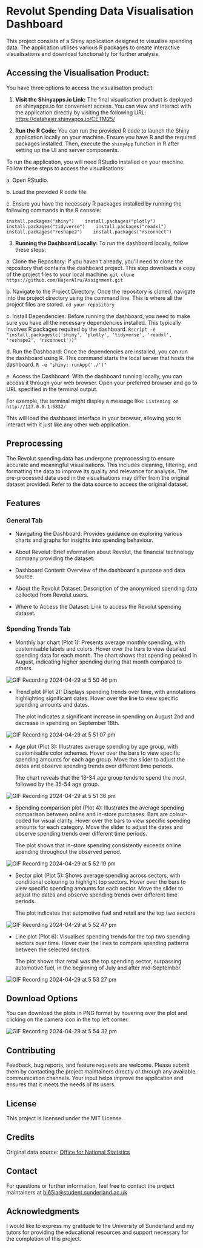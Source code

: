# Revolut Spending Data Visualisation Dashboard

This project consists of a Shiny application designed to visualise
spending data. The application utilises various R packages to create
interactive visualisations and download functionality for further
analysis.

## Accessing the Visualisation Product:

You have three options to access the visualisation product: 

1. **Visit the Shinyapps.io Link:** 
The final visualisation product is deployed on shinyapps.io for convenient access. You can view and interact with the application directly by visiting the following URL:
<https://datahajer.shinyapps.io/CETM25/>

2. **Run the R Code:** 
You can run the provided R code to launch the Shiny application locally on your machine. Ensure you have R and the required packages installed. Then, execute the `shinyApp` function in R after setting up the UI and server components. 

To run the application, you will need RStudio installed on your machine. Follow these steps to access the visualisations: 

a. Open RStudio. 

b. Load the provided R code file. 

c. Ensure you have the necessary R packages installed by running
the following commands in the R console:

`install.packages("shiny")    install.packages("plotly")    install.packages("tidyverse")    install.packages("readxl")    install.packages("reshape2")    install.packages("rsconnect")`

3. **Running the Dashboard Locally:**
To run the dashboard locally, follow these steps:

a. Clone the Repository:
If you haven't already, you'll need to clone the repository that contains the dashboard project. This step downloads a copy of the project files to your local machine.
`git clone https://github.com/HajerAlru/Assignment.git`

b. Navigate to the Project Directory:
Once the repository is cloned, navigate into the project directory using the command line. This is where all the project files are stored.
`cd your-repository`

c. Install Dependencies:
Before running the dashboard, you need to make sure you have all the necessary dependencies installed. This typically involves R packages required by the dashboard.
`Rscript -e "install.packages(c('shiny', 'plotly', 'tidyverse', 'readxl', 'reshape2', 'rsconnect'))"`

d. Run the Dashboard:
Once the dependencies are installed, you can run the dashboard using R. This command starts the local server that hosts the dashboard.
`R -e "shiny::runApp('./')"`

e. Access the Dashboard:
With the dashboard running locally, you can access it through your web browser. Open your preferred browser and go to URL specified in the terminal output.

For example, the terminal might display a message like:
`Listening on http://127.0.0.1:5832/`

This will load the dashboard interface in your browser, allowing you to interact with it just like any other web application.

## Preprocessing

The Revolut spending data has undergone preprocessing to ensure accurate and
meaningful visualisations. This includes cleaning, filtering, and
formatting the data to improve its quality and relevance for analysis.
The pre-processed data used in the visualisations may differ from the
original dataset provided. Refer to the data source to access the original 
dataset.

## Features

### General Tab

- Navigating the Dashboard:
Provides guidance on exploring various charts and graphs for insights into spending behaviour.

- About Revolut:
Brief information about Revolut, the financial technology company providing the dataset.

- Dashboard Content:
Overview of the dashboard's purpose and data source.

- About the Revolut Dataset:
Description of the anonymised spending data collected from Revolut users.

- Where to Access the Dataset:
Link to access the Revolut spending dataset.


### Spending Trends Tab

-   Monthly bar chart (Plot 1): Presents average monthly spending, with
    customisable labels and colors. Hover over the bars to view detailed spending data for each month.
    The chart shows that spending peaked in August, indicating higher spending during that month compared to others.

![GIF Recording 2024-04-29 at 5 50 46 pm](https://github.com/HajerAlru/Assignment/assets/168104134/8eef323f-4b68-444b-9dd0-5b3df2b243de)


-   Trend plot (Plot 2): Displays spending trends over time, with
    annotations highlighting significant dates. Hover over the line to view specific spending amounts and dates.

    The plot indicates a significant increase in spending on August 2nd and decrease in spending on September 18th.
    
![GIF Recording 2024-04-29 at 5 51 07 pm](https://github.com/HajerAlru/Assignment/assets/168104134/f86a3650-c4bc-4b8a-9d53-08ae9361dff4)

    
-   Age plot (Plot 3): Illustrates average spending by age group, with
    customisable color schemes. Hover over the bars to view specific spending amounts for each age group. Move the slider to adjust the dates and observe spending trends over different time periods.

    The chart reveals that the 18-34 age group tends to spend the most, followed by the 35-54 age group.
    

![GIF Recording 2024-04-29 at 5 51 36 pm](https://github.com/HajerAlru/Assignment/assets/168104134/b14bbc21-48e1-4195-ae7e-1b37b07b4d7f)


-   Spending comparison plot (Plot 4): Illustrates the average spending
    comparison between online and in-store purchases. Bars are
    colour-coded for visual clarity. Hover over the bars to view specific spending amounts for each category. Move the slider to adjust the dates and observe spending trends over different time periods. 

    The plot shows that in-store spending consistently exceeds online spending throughout the observed period.
    

![GIF Recording 2024-04-29 at 5 52 19 pm](https://github.com/HajerAlru/Assignment/assets/168104134/d8c3b544-ce3b-4069-839f-72288a20b0e0)

    
-   Sector plot (Plot 5): Shows average spending across sectors, with
    conditional colouring to highlight top sectors. Hover over the bars to view specific spending amounts for each sector. Move the slider to adjust the dates and observe spending trends over different time periods.

    The plot indicates that automotive fuel and retail are the top two sectors. 
    
![GIF Recording 2024-04-29 at 5 52 47 pm](https://github.com/HajerAlru/Assignment/assets/168104134/7768d6b0-f2af-4d4d-8941-498c4b9dc931)


-   Line plot (Plot 6): Visualises spending trends for the top two spending sectors
    over time. Hover over the lines to compare spending patterns between the selected sectors.

    The plot shows that retail was the top spending sector, surpassing automotive fuel, in the beginning of July and after mid-September.
    
![GIF Recording 2024-04-29 at 5 53 27 pm](https://github.com/HajerAlru/Assignment/assets/168104134/7b860696-d0d0-4806-bdb7-f20b6797cfdd)


## Download Options

You can download the plots in PNG format by hovering over the plot and
clicking on the camera icon in the top left corner.

![GIF Recording 2024-04-29 at 5 54 32 pm](https://github.com/HajerAlru/Assignment/assets/168104134/f4400f31-a844-483d-8dfc-cf98893879bb)


## Contributing

Feedback, bug reports, and feature requests are welcome. Please submit
them by contacting the project maintainers directly or through any
available communication channels. Your input helps improve the
application and ensures that it meets the needs of its users.

## License

This project is licensed under the MIT License.

## Credits

Original data source: [Office for National
Statistics](https://www.ons.gov.uk/economy/economicoutputandproductivity/output/datasets/revolutspendingondebitcards)

## Contact

For questions or further information, feel free to contact the project
maintainers at
[bi65ia\@student.sunderland.ac.uk](mailto:bi65ia@student.sunderland.ac.uk)

## Acknowledgments

I would like to express my gratitude to the University of Sunderland and my tutors for
providing the educational resources and support necessary for the
completion of this project.
